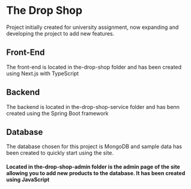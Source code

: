 # The Drop Shop
Project initially created for university assignment, now expanding and developing the project to add new features.

## Front-End
The front-end is located in the-drop-shop folder and has been created using Next.js with TypeScript

## Backend
The backend is located in the-drop-shop-service folder and has benn created using the Spring Boot framework

## Database
The database chosen for this project is MongoDB and sample data has been created to quickly start using the site.

#### Located in the-drop-shop-admin folder is the admin page of the site allowing you to add new products to the database. It has been created using JavaScript

